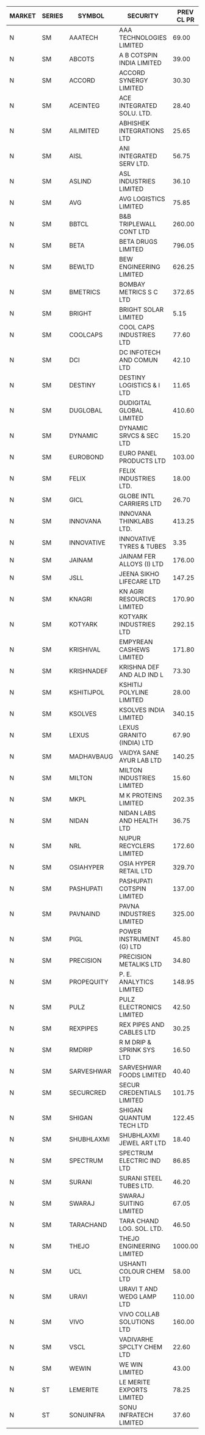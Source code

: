 


| MARKET | SERIES | SYMBOL | SECURITY | PREV CL PR | OPEN PRICE | HIGH PRICE | LOW PRICE | CLOSE PRICE | NET TRDVAL | NET TRDQTY | CORP IND | HI 52 WK | LO 52 WK |
| ----- | ----- | ----- | ----- | ----- | ----- | ----- | ----- | ----- | ----- | ----- | ----- | ----- | ----- |
| N | SM | AAATECH | AAA TECHNOLOGIES LIMITED | 69.00 | 72.00 | 72.00 | 72.00 | 72.00 | 432000.00 | 6000 |  | 78.00 | 42.55 |
| N | SM | ABCOTS | A B COTSPIN INDIA LIMITED | 39.00 | 41.90 | 41.90 | 39.95 | 40.00 | 2247400.00 | 56000 |  | 61.35 | 37.35 |
| N | SM | ACCORD | ACCORD SYNERGY LIMITED | 30.30 | 31.75 | 31.75 | 31.75 | 31.75 | 63500.00 | 2000 |  | 37.30 | 14.45 |
| N | SM | ACEINTEG | ACE INTEGRATED SOLU. LTD. | 28.40 | 29.00 | 29.00 | 29.00 | 29.00 | 130500.00 | 4500 |  | 29.00 | 14.45 |
| N | SM | AILIMITED | ABHISHEK INTEGRATIONS LTD | 25.65 | 26.00 | 26.00 | 26.00 | 26.00 | 78000.00 | 3000 |  | 38.60 | 19.00 |
| N | SM | AISL | ANI INTEGRATED SERV LTD. | 56.75 | 56.70 | 56.70 | 53.95 | 53.95 | 328380.00 | 6000 |  | 72.45 | 31.55 |
| N | SM | ASLIND | ASL INDUSTRIES LIMITED | 36.10 | 35.00 | 35.00 | 35.00 | 35.00 | 280000.00 | 8000 |  | 48.75 | 11.00 |
| N | SM | AVG | AVG LOGISTICS LIMITED | 75.85 | 72.10 | 72.10 | 72.10 | 72.10 | 86520.00 | 1200 |  | 85.00 | 51.10 |
| N | SM | BBTCL | B&B TRIPLEWALL CONT LTD | 260.00 | 250.00 | 250.00 | 250.00 | 250.00 | 250000.00 | 1000 |  | 307.00 | 73.00 |
| N | SM | BETA | BETA DRUGS LIMITED | 796.05 | 796.50 | 821.00 | 781.30 | 803.00 | 3053380.00 | 3800 |  | 1024.40 | 251.10 |
| N | SM | BEWLTD | BEW ENGINEERING LIMITED | 626.25 | 626.90 | 657.55 | 626.90 | 656.25 | 2269475.00 | 3500 |  | 1187.20 | 228.15 |
| N | SM | BMETRICS | BOMBAY METRICS S C LTD | 372.65 | 375.00 | 390.90 | 360.00 | 387.25 | 4535760.00 | 12000 |  | 567.10 | 117.90 |
| N | SM | BRIGHT | BRIGHT SOLAR LIMITED | 5.15 | 5.15 | 5.15 | 4.95 | 5.05 | 316800.00 | 63000 |  | 12.50 | 4.60 |
| N | SM | COOLCAPS | COOL CAPS INDUSTRIES LTD | 77.60 | 74.10 | 79.95 | 74.10 | 79.90 | 2754450.00 | 36000 |  | 88.00 | 41.50 |
| N | SM | DCI | DC INFOTECH AND COMUN LTD | 42.10 | 42.10 | 42.10 | 41.90 | 41.90 | 504000.00 | 12000 |  | 100.00 | 35.95 |
| N | SM | DESTINY | DESTINY LOGISTICS & I LTD | 11.65 | 12.20 | 12.20 | 12.20 | 12.20 | 146400.00 | 12000 |  | 15.45 | 8.05 |
| N | SM | DUGLOBAL | DUDIGITAL GLOBAL LIMITED | 410.60 | 420.00 | 425.00 | 420.00 | 425.00 | 1694000.00 | 4000 |  | 449.80 | 95.00 |
| N | SM | DYNAMIC | DYNAMIC SRVCS & SEC LTD | 15.20 | 15.45 | 15.80 | 14.75 | 15.75 | 433400.00 | 28000 |  | 57.70 | 13.15 |
| N | SM | EUROBOND | EURO PANEL PRODUCTS LTD | 103.00 | 105.25 | 106.95 | 105.25 | 106.95 | 1268000.00 | 12000 |  | 147.65 | 72.05 |
| N | SM | FELIX | FELIX INDUSTRIES LTD. | 18.00 | 18.90 | 18.90 | 18.90 | 18.90 | 75600.00 | 4000 |  | 46.95 | 12.35 |
| N | SM | GICL | GLOBE INTL CARRIERS LTD | 26.70 | 27.50 | 27.50 | 27.50 | 27.50 | 206250.00 | 7500 |  | 28.20 | 17.15 |
| N | SM | INNOVANA | INNOVANA THINKLABS LTD. | 413.25 | 413.00 | 413.00 | 413.00 | 413.00 | 413000.00 | 1000 |  | 478.00 | 119.25 |
| N | SM | INNOVATIVE | INNOVATIVE TYRES & TUBES | 3.35 | 3.20 | 3.20 | 3.20 | 3.20 | 115200.00 | 36000 |  | 20.45 | 3.20 |
| N | SM | JAINAM | JAINAM FER ALLOYS (I) LTD | 176.00 | 182.00 | 182.00 | 182.00 | 182.00 | 364000.00 | 2000 |  | 218.60 | 69.70 |
| N | SM | JSLL | JEENA SIKHO LIFECARE LTD | 147.25 | 152.00 | 152.00 | 144.25 | 149.90 | 2197800.00 | 15000 |  | 182.50 | 141.00 |
| N | SM | KNAGRI | KN AGRI RESOURCES LIMITED | 170.90 | 173.00 | 174.80 | 169.00 | 172.50 | 5500320.00 | 32000 |  | 261.00 | 144.00 |
| N | SM | KOTYARK | KOTYARK INDUSTRIES LTD | 292.15 | 306.75 | 306.75 | 306.75 | 306.75 | 368100.00 | 1200 |  | 402.00 | 67.90 |
| N | SM | KRISHIVAL | EMPYREAN CASHEWS LIMITED | 171.80 | 163.25 | 163.25 | 163.25 | 163.25 | 489750.00 | 3000 |  | 189.75 | 68.00 |
| N | SM | KRISHNADEF | KRISHNA DEF AND ALD IND L | 73.30 | 73.30 | 75.00 | 70.60 | 74.80 | 3496050.00 | 48000 |  | 118.35 | 70.60 |
| N | SM | KSHITIJPOL | KSHITIJ POLYLINE LIMITED | 28.00 | 28.00 | 28.00 | 27.00 | 27.00 | 4045422.00 | 144646 |  | 45.65 | 19.85 |
| N | SM | KSOLVES | KSOLVES INDIA LIMITED | 340.15 | 369.00 | 369.00 | 330.00 | 359.15 | 5865360.00 | 16800 |  | 1718.20 | 292.60 |
| N | SM | LEXUS | LEXUS GRANITO (INDIA) LTD | 67.90 | 71.20 | 71.20 | 69.00 | 69.90 | 2180450.00 | 31000 |  | 71.20 | 10.30 |
| N | SM | MADHAVBAUG | VAIDYA SANE AYUR LAB LTD | 140.25 | 135.00 | 135.00 | 133.25 | 133.25 | 856800.00 | 6400 |  | 249.40 | 133.25 |
| N | SM | MILTON | MILTON INDUSTRIES LIMITED | 15.60 | 14.90 | 15.00 | 14.85 | 14.95 | 262900.00 | 17600 |  | 25.15 | 14.85 |
| N | SM | MKPL | M K PROTEINS LIMITED | 202.35 | 202.35 | 202.35 | 202.35 | 202.35 | 404700.00 | 2000 |  | 215.00 | 79.50 |
| N | SM | NIDAN | NIDAN LABS AND HEALTH LTD | 36.75 | 36.05 | 37.00 | 36.00 | 37.00 | 255050.00 | 7000 |  | 70.70 | 32.20 |
| N | SM | NRL | NUPUR RECYCLERS LIMITED | 172.60 | 179.95 | 181.20 | 176.00 | 180.75 | 5541745.00 | 30800 |  | 316.05 | 124.20 |
| N | SM | OSIAHYPER | OSIA HYPER RETAIL LTD | 329.70 | 358.00 | 358.00 | 345.00 | 345.00 | 424400.00 | 1200 |  | 397.00 | 120.00 |
| N | SM | PASHUPATI | PASHUPATI COTSPIN LIMITED | 137.00 | 126.50 | 133.50 | 126.50 | 133.40 | 1268640.00 | 9600 |  | 170.00 | 60.20 |
| N | SM | PAVNAIND | PAVNA INDUSTRIES LIMITED | 325.00 | 325.00 | 330.00 | 320.05 | 330.00 | 1300040.00 | 4000 |  | 340.00 | 165.10 |
| N | SM | PIGL | POWER INSTRUMENT (G) LTD | 45.80 | 46.00 | 46.00 | 46.00 | 46.00 | 92000.00 | 2000 |  | 88.60 | 37.75 |
| N | SM | PRECISION | PRECISION METALIKS LTD | 34.80 | 36.85 | 36.85 | 35.00 | 35.60 | 927900.00 | 26000 |  | 55.95 | 32.00 |
| N | SM | PROPEQUITY | P. E. ANALYTICS LIMITED | 148.95 | 149.30 | 149.30 | 147.00 | 147.00 | 355560.00 | 2400 |  | 204.10 | 141.00 |
| N | SM | PULZ | PULZ ELECTRONICS LIMITED | 42.50 | 40.40 | 40.40 | 40.40 | 40.40 | 161600.00 | 4000 |  | 42.50 | 13.30 |
| N | SM | REXPIPES | REX PIPES AND CABLES LTD | 30.25 | 30.00 | 30.00 | 28.75 | 29.50 | 1746400.00 | 60000 |  | 64.35 | 26.00 |
| N | SM | RMDRIP | R M DRIP & SPRINK SYS LTD | 16.50 | 17.30 | 17.30 | 17.30 | 17.30 | 69200.00 | 4000 |  | 28.65 | 12.75 |
| N | SM | SARVESHWAR | SARVESHWAR FOODS LIMITED | 40.40 | 38.85 | 42.40 | 38.85 | 42.40 | 1251760.00 | 30400 |  | 67.65 | 17.10 |
| N | SM | SECURCRED | SECUR CREDENTIALS LIMITED | 101.75 | 102.95 | 103.00 | 101.00 | 103.00 | 306630.00 | 3000 |  | 145.00 | 14.50 |
| N | SM | SHIGAN | SHIGAN QUANTUM TECH LTD | 122.45 | 127.00 | 127.00 | 117.10 | 120.00 | 9432900.00 | 78000 |  | 140.00 | 93.00 |
| N | SM | SHUBHLAXMI | SHUBHLAXMI JEWEL ART LTD | 18.40 | 19.30 | 19.30 | 19.30 | 19.30 | 96500.00 | 5000 |  | 24.30 | 11.20 |
| N | SM | SPECTRUM | SPECTRUM ELECTRIC IND LTD | 86.85 | 82.55 | 82.55 | 82.55 | 82.55 | 165100.00 | 2000 |  | 122.65 | 48.50 |
| N | SM | SURANI | SURANI STEEL TUBES LTD. | 46.20 | 43.90 | 45.75 | 43.90 | 45.10 | 449900.00 | 10000 |  | 48.50 | 19.00 |
| N | SM | SWARAJ | SWARAJ SUITING LIMITED | 67.05 | 67.95 | 68.50 | 65.95 | 65.95 | 804700.00 | 12000 |  | 86.00 | 49.50 |
| N | SM | TARACHAND | TARA CHAND LOG. SOL. LTD. | 46.50 | 46.00 | 46.40 | 46.00 | 46.40 | 184800.00 | 4000 |  | 66.00 | 30.00 |
| N | SM | THEJO | THEJO ENGINEERING LIMITED | 1000.00 | 1000.90 | 1001.25 | 1000.90 | 1001.25 | 750810.00 | 750 |  | 3950.00 | 826.00 |
| N | SM | UCL | USHANTI COLOUR CHEM LTD | 58.00 | 58.90 | 58.90 | 47.15 | 56.95 | 326000.00 | 6000 |  | 69.40 | 32.00 |
| N | SM | URAVI | URAVI T AND WEDG LAMP LTD | 110.00 | 110.00 | 110.00 | 110.00 | 110.00 | 5016000.00 | 45600 |  | 155.00 | 109.50 |
| N | SM | VIVO | VIVO COLLAB SOLUTIONS LTD | 160.00 | 153.20 | 154.00 | 153.20 | 154.00 | 491520.00 | 3200 |  | 369.80 | 145.00 |
| N | SM | VSCL | VADIVARHE SPCLTY CHEM LTD | 22.60 | 22.60 | 22.60 | 22.50 | 22.50 | 135300.00 | 6000 |  | 35.05 | 13.45 |
| N | SM | WEWIN | WE WIN LIMITED | 43.00 | 45.15 | 45.15 | 45.15 | 45.15 | 406350.00 | 9000 |  | 57.55 | 13.05 |
| N | ST | LEMERITE | LE MERITE EXPORTS LIMITED | 78.25 | 74.50 | 82.15 | 74.35 | 76.90 | 17674480.00 | 228800 |  | 87.00 | 71.25 |
| N | ST | SONUINFRA | SONU INFRATECH LIMITED | 37.60 | 37.50 | 37.50 | 35.75 | 35.75 | 11047950.00 | 306000 |  | 37.80 | 35.75 |



